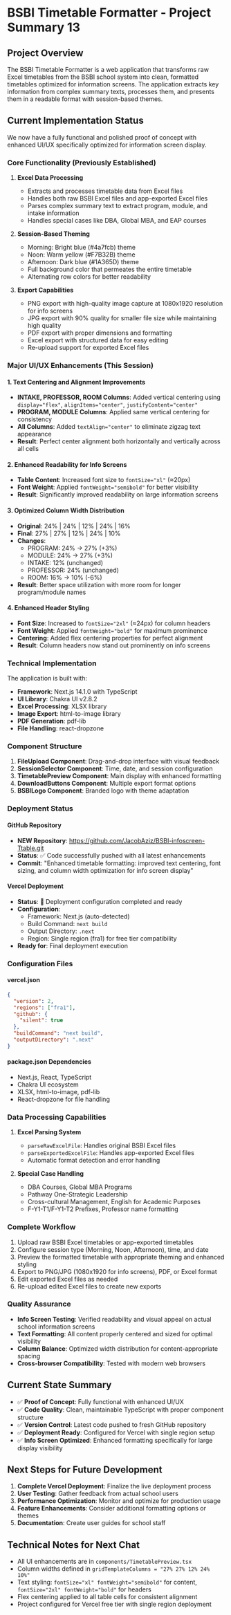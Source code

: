 # BSBI Timetable Formatter - Project Summary 13

## Project Overview
The BSBI Timetable Formatter is a web application that transforms raw Excel timetables from the BSBI school system into clean, formatted timetables optimized for information screens. The application extracts key information from complex summary texts, processes them, and presents them in a readable format with session-based themes.

## Current Implementation Status
We now have a fully functional and polished proof of concept with enhanced UI/UX specifically optimized for information screen display.

### Core Functionality (Previously Established)
1. **Excel Data Processing**
   - Extracts and processes timetable data from Excel files
   - Handles both raw BSBI Excel files and app-exported Excel files
   - Parses complex summary text to extract program, module, and intake information
   - Handles special cases like DBA, Global MBA, and EAP courses

2. **Session-Based Theming**
   - Morning: Bright blue (#4a7fcb) theme
   - Noon: Warm yellow (#F7B32B) theme
   - Afternoon: Dark blue (#1A365D) theme
   - Full background color that permeates the entire timetable
   - Alternating row colors for better readability

3. **Export Capabilities**
   - PNG export with high-quality image capture at 1080x1920 resolution for info screens
   - JPG export with 90% quality for smaller file size while maintaining high quality
   - PDF export with proper dimensions and formatting
   - Excel export with structured data for easy editing
   - Re-upload support for exported Excel files

### Major UI/UX Enhancements (This Session)

#### 1. Text Centering and Alignment Improvements
- **INTAKE, PROFESSOR, ROOM Columns**: Added vertical centering using `display="flex"`, `alignItems="center"`, `justifyContent="center"`
- **PROGRAM, MODULE Columns**: Applied same vertical centering for consistency
- **All Columns**: Added `textAlign="center"` to eliminate zigzag text appearance
- **Result**: Perfect center alignment both horizontally and vertically across all cells

#### 2. Enhanced Readability for Info Screens
- **Table Content**: Increased font size to `fontSize="xl"` (≈20px)
- **Font Weight**: Applied `fontWeight="semibold"` for better visibility
- **Result**: Significantly improved readability on large information screens

#### 3. Optimized Column Width Distribution
- **Original**: 24% | 24% | 12% | 24% | 16%
- **Final**: 27% | 27% | 12% | 24% | 10%
- **Changes**:
  - PROGRAM: 24% → 27% (+3%)
  - MODULE: 24% → 27% (+3%)
  - INTAKE: 12% (unchanged)
  - PROFESSOR: 24% (unchanged)
  - ROOM: 16% → 10% (-6%)
- **Result**: Better space utilization with more room for longer program/module names

#### 4. Enhanced Header Styling
- **Font Size**: Increased to `fontSize="2xl"` (≈24px) for column headers
- **Font Weight**: Applied `fontWeight="bold"` for maximum prominence
- **Centering**: Added flex centering properties for perfect alignment
- **Result**: Column headers now stand out prominently on info screens

### Technical Implementation
The application is built with:
- **Framework**: Next.js 14.1.0 with TypeScript
- **UI Library**: Chakra UI v2.8.2
- **Excel Processing**: XLSX library
- **Image Export**: html-to-image library
- **PDF Generation**: pdf-lib
- **File Handling**: react-dropzone

### Component Structure
1. **FileUpload Component**: Drag-and-drop interface with visual feedback
2. **SessionSelector Component**: Time, date, and session configuration
3. **TimetablePreview Component**: Main display with enhanced formatting
4. **DownloadButtons Component**: Multiple export format options
5. **BSBILogo Component**: Branded logo with theme adaptation

### Deployment Status

#### GitHub Repository
- **NEW Repository**: https://github.com/JacobAziz/BSBI-infoscreen-Ttable.git
- **Status**: ✅ Code successfully pushed with all latest enhancements
- **Commit**: "Enhanced timetable formatting: improved text centering, font sizing, and column width optimization for info screen display"

#### Vercel Deployment
- **Status**: 🚀 Deployment configuration completed and ready
- **Configuration**: 
  - Framework: Next.js (auto-detected)
  - Build Command: `next build`
  - Output Directory: `.next`
  - Region: Single region (fra1) for free tier compatibility
- **Ready for**: Final deployment execution

### Configuration Files

#### vercel.json
```json
{
  "version": 2,
  "regions": ["fra1"],
  "github": {
    "silent": true
  },
  "buildCommand": "next build",
  "outputDirectory": ".next"
}
```

#### package.json Dependencies
- Next.js, React, TypeScript
- Chakra UI ecosystem
- XLSX, html-to-image, pdf-lib
- React-dropzone for file handling

### Data Processing Capabilities
1. **Excel Parsing System**
   - `parseRawExcelFile`: Handles original BSBI Excel files
   - `parseExportedExcelFile`: Handles app-exported Excel files
   - Automatic format detection and error handling

2. **Special Case Handling**
   - DBA Courses, Global MBA Programs
   - Pathway One-Strategic Leadership
   - Cross-cultural Management, English for Academic Purposes
   - F-Y1-T1/F-Y1-T2 Prefixes, Professor name formatting

### Complete Workflow
1. Upload raw BSBI Excel timetables or app-exported timetables
2. Configure session type (Morning, Noon, Afternoon), time, and date
3. Preview the formatted timetable with appropriate theming and enhanced styling
4. Export to PNG/JPG (1080x1920 for info screens), PDF, or Excel format
5. Edit exported Excel files as needed
6. Re-upload edited Excel files to create new exports

### Quality Assurance
- **Info Screen Testing**: Verified readability and visual appeal on actual school information screens
- **Text Formatting**: All content properly centered and sized for optimal visibility
- **Column Balance**: Optimized width distribution for content-appropriate spacing
- **Cross-browser Compatibility**: Tested with modern web browsers

## Current State Summary
- ✅ **Proof of Concept**: Fully functional with enhanced UI/UX
- ✅ **Code Quality**: Clean, maintainable TypeScript with proper component structure
- ✅ **Version Control**: Latest code pushed to fresh GitHub repository
- ✅ **Deployment Ready**: Configured for Vercel with single region setup
- ✅ **Info Screen Optimized**: Enhanced formatting specifically for large display visibility

## Next Steps for Future Development
1. **Complete Vercel Deployment**: Finalize the live deployment process
2. **User Testing**: Gather feedback from actual school users
3. **Performance Optimization**: Monitor and optimize for production usage
4. **Feature Enhancements**: Consider additional formatting options or themes
5. **Documentation**: Create user guides for school staff

## Technical Notes for Next Chat
- All UI enhancements are in `components/TimetablePreview.tsx`
- Column widths defined in `gridTemplateColumns = "27% 27% 12% 24% 10%"`
- Text styling: `fontSize="xl" fontWeight="semibold"` for content, `fontSize="2xl" fontWeight="bold"` for headers
- Flex centering applied to all table cells for consistent alignment
- Project configured for Vercel free tier with single region deployment 